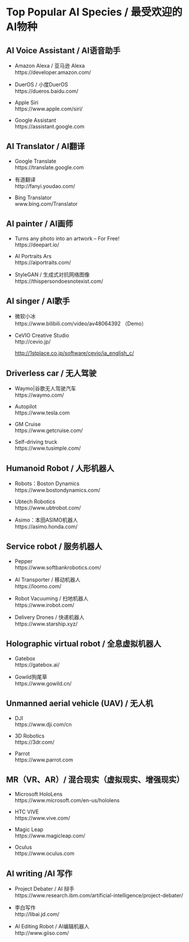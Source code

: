 # Top Popular AI Species / 最受欢迎的AI物种

## AI Voice Assistant / AI语音助手

<ul>
<li><p>
Amazon Alexa / 亚马逊 Alexa <br>
https://developer.amazon.com/
</li></p>

<li><p>
DuerOS / 小度DuerOS <br>
https://dueros.baidu.com/
</li></p>

<li><p>
Apple Siri <br>
https://www.apple.com/siri/
</li></p>

<li><p>
Google Assistant <br>
https://assistant.google.com
</li></p>
</ul>

## AI Translator / AI翻译

<ul>
<li><p>
Google Translate <br>
https://translate.google.com
</li></p>

<li><p>
有道翻译 <br>
http://fanyi.youdao.com/
</li></p>

<li><p>
Bing Translator <br>
www.bing.com/Translator
</li></p>
</ul>

## AI painter / AI画师

<ul>
<li><p>
Turns any photo into an artwork – For Free! <br>
https://deepart.io/
</li></p>

<li><p>
AI Portraits Ars <br>
https://aiportraits.com/
</li></p>

<li><p>
StyleGAN / 生成式对抗网络图像 <br>
https://thispersondoesnotexist.com/
</li></p>
</ul>

## AI singer / AI歌手

<ul>
<li><p>
微软小冰 <br>
https://www.bilibili.com/video/av48064392 （Demo）
</li></p>

<li><p>
CeVIO Creative Studio <br>
http://cevio.jp/

http://1stplace.co.jp/software/cevio/ia_english_c/
</li></p>
</ul>

## Driverless car / 无人驾驶

<ul>
<li><p>
Waymo|谷歌无人驾驶汽车 <br>
https://waymo.com/
</li></p>

<li><p>
Autopilot <br>
https://www.tesla.com
</li></p>

<li><p>
GM Cruise <br>
https://www.getcruise.com/
</li></p>

<li><p>
Self-driving truck <br>
https://www.tusimple.com/
</li></p>
</ul>

## Humanoid Robot / 人形机器人

<ul>
<li><p>
Robots：Boston Dynamics <br>
https://www.bostondynamics.com/
</li></p>

<li><p>
Ubtech Robotics <br>
https://www.ubtrobot.com/
</li></p>

<li><p>
Asimo：本田ASIMO机器人 <br>
https://asimo.honda.com/
</li></p>
</ul>

## Service robot / 服务机器人

<ul>
<li><p>
Pepper <br>
https://www.softbankrobotics.com/
</li></p>

<li><p>
AI Transporter / 移动机器人 <br>
https://loomo.com/
</li></p>

<li><p>
Robot Vacuuming / 扫地机器人<br>
https://www.irobot.com/
</li></p>

<li><p>
Delivery Drones / 快递机器人<br>
https://www.starship.xyz/
</li></p>
</ul>

## Holographic virtual robot / 全息虚拟机器人

<ul>
<li><p>
Gatebox <br>
https://gatebox.ai/
</li></p>

<li><p>
Gowild狗尾草 <br>
https://www.gowild.cn/
</li></p>
</ul>

## Unmanned aerial vehicle (UAV) / 无人机

<ul>
<li><p>
DJI <br>
https://www.dji.com/cn
</li></p>

<li><p>
3D Robotics <br>
https://3dr.com/
</li></p>

<li><p>
Parrot <br>
https://www.parrot.com
</li></p>
</ul>

## MR（VR、AR）/ 混合现实（虚拟现实、增强现实）

<ul>
<li><p>
Microsoft HoloLens <br>
https://www.microsoft.com/en-us/hololens
</li></p>

<li><p>
HTC VIVE <br>
https://www.vive.com/
</li></p>

<li><p>
Magic Leap <br>
https://www.magicleap.com/
</li></p>

<li><p>
Oculus <br>
https://www.oculus.com
</li></p>
</ul>

## AI writing /AI 写作 

<ul>
<li><p>
Project Debater / AI 辩手 <br>
https://www.research.ibm.com/artificial-intelligence/project-debater/
</li></p>

<li><p>
李白写作 <br>
http://libai.jd.com/
</li></p>

<li><p>
AI Editing Robot / AI编辑机器人 <br>
http://www.giiso.com/
</li></p>
</ul>

## 
